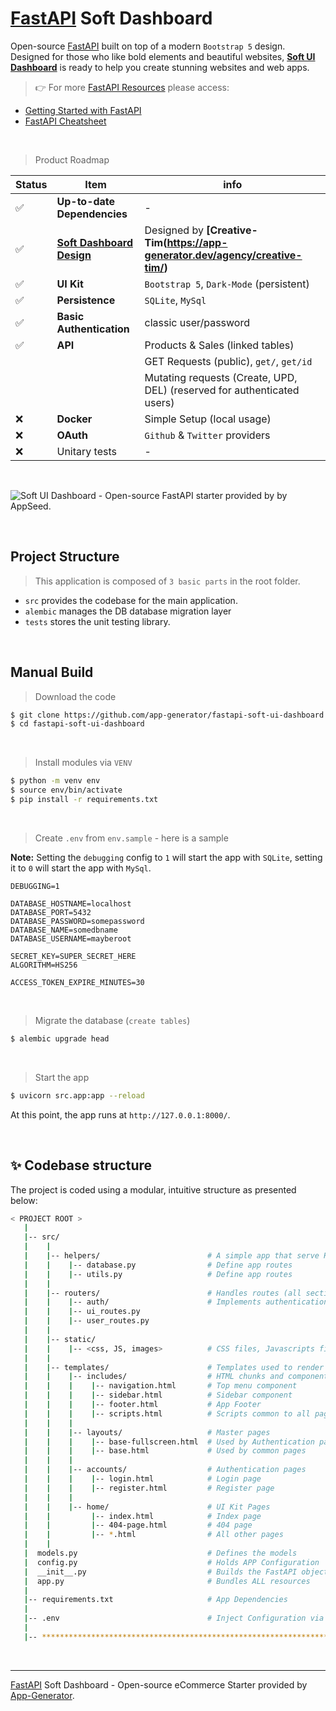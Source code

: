 # [FastAPI](https://app-generator.dev/docs/technologies/fastapi/index.html) Soft Dashboard

Open-source [FastAPI](https://app-generator.dev/docs/technologies/fastapi/index.html) built on top of a modern `Bootstrap 5` design. Designed for those who like bold elements and beautiful websites, **[Soft UI Dashboard](https://app-generator.dev/product/soft-ui-dashboard/)** is ready to help you create stunning websites and web apps. 

> 👉 For more [FastAPI Resources](https://app-generator.dev/docs/technologies/fastapi.html) please access:

- [Getting Started with FastAPI](https://app-generator.dev/docs/technologies/fastapi/index.html)
- [FastAPI Cheatsheet](https://app-generator.dev/docs/technologies/fastapi/cheatsheet.html)

<br />

> Product Roadmap 

| Status | Item | info | 
| --- | --- | --- |
| ✅ | **Up-to-date Dependencies** | - |
| ✅ | **[Soft Dashboard Design](https://app-generator.dev/product/soft-ui-dashboard/)** | Designed by **[Creative-Tim(https://app-generator.dev/agency/creative-tim/)** |
| ✅ | **UI Kit** | `Bootstrap 5`, `Dark-Mode` (persistent) |
| ✅ | **Persistence** | `SQLite`, `MySql` |
| ✅ | **Basic Authentication** | classic user/password |
| ✅ | **API** | Products & Sales (linked tables) |
|     |         | GET Requests (public), `get/`, `get/id`  |
|     |         | Mutating requests (Create, UPD, DEL) (reserved for authenticated users) |
| ❌ | **Docker** | Simple Setup (local usage) |
| ❌ | **OAuth** | `Github` & `Twitter` providers |
| ❌ | Unitary tests | - |

<br />

![Soft UI Dashboard - Open-source FastAPI starter provided by by AppSeed.](https://user-images.githubusercontent.com/51070104/175773323-3345d618-0e78-4c85-83fc-f495dc3f0bb0.png)

<br />

## Project Structure

> This application is composed of `3 basic parts` in the root folder.

- `src` provides the codebase for the main application.
- `alembic` manages the DB database migration layer
- `tests` stores the unit testing library.

<br />

## Manual Build

> Download the code 

```bash
$ git clone https://github.com/app-generator/fastapi-soft-ui-dashboard.git
$ cd fastapi-soft-ui-dashboard
```

<br />

> Install modules via `VENV`

```bash
$ python -m venv env
$ source env/bin/activate
$ pip install -r requirements.txt
```

<br />

> Create `.env` from `env.sample` - here is a sample 

**Note:** Setting the `debugging` config to `1` will start the app with `SQLite`, setting it to `0` will start the app with `MySql`. 

```env
DEBUGGING=1

DATABASE_HOSTNAME=localhost
DATABASE_PORT=5432
DATABASE_PASSWORD=somepassword
DATABASE_NAME=somedbname
DATABASE_USERNAME=mayberoot

SECRET_KEY=SUPER_SECRET_HERE
ALGORITHM=HS256

ACCESS_TOKEN_EXPIRE_MINUTES=30
```

<br />

> Migrate the database (`create tables`)

```bash
$ alembic upgrade head
```

<br />

> Start the app

```bash
$ uvicorn src.app:app --reload
```

At this point, the app runs at `http://127.0.0.1:8000/`. 

<br />

## ✨ Codebase structure

The project is coded using a modular, intuitive structure as presented below:

```bash
< PROJECT ROOT >
   |
   |-- src/
   |    |
   |    |-- helpers/                        # A simple app that serve HTML files
   |    |    |-- database.py                # Define app routes
   |    |    |-- utils.py                   # Define app routes
   |    |
   |    |-- routers/                        # Handles routes (all sections)
   |    |    |-- auth/                      # Implements authentication routes  
   |    |    |-- ui_routes.py                 
   |    |    |-- user_routes.py
   |    |
   |    |-- static/
   |    |    |-- <css, JS, images>          # CSS files, Javascripts files
   |    |
   |    |-- templates/                      # Templates used to render pages
   |    |    |-- includes/                  # HTML chunks and components
   |    |    |    |-- navigation.html       # Top menu component
   |    |    |    |-- sidebar.html          # Sidebar component
   |    |    |    |-- footer.html           # App Footer
   |    |    |    |-- scripts.html          # Scripts common to all pages
   |    |    |
   |    |    |-- layouts/                   # Master pages
   |    |    |    |-- base-fullscreen.html  # Used by Authentication pages
   |    |    |    |-- base.html             # Used by common pages
   |    |    |
   |    |    |-- accounts/                  # Authentication pages
   |    |    |    |-- login.html            # Login page
   |    |    |    |-- register.html         # Register page
   |    |    |
   |    |    |-- home/                      # UI Kit Pages
   |    |         |-- index.html            # Index page
   |    |         |-- 404-page.html         # 404 page
   |    |         |-- *.html                # All other pages
   |    |    
   |  models.py                             # Defines the models
   |  config.py                             # Holds APP Configuration
   |  __init__.py                           # Builds the FastAPI object
   |  app.py                                # Bundles ALL resources
   |
   |-- requirements.txt                     # App Dependencies
   |
   |-- .env                                 # Inject Configuration via Environment
   |
   |-- ************************************************************************
```

<br /> 

---
[FastAPI](https://app-generator.dev/docs/technologies/fastapi/index.html) Soft Dashboard - Open-source eCommerce Starter provided by [App-Generator](https://app-generator.dev/).
